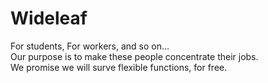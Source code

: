 # Wideleaf
For students, For workers, and so on...  
Our purpose is to make these people concentrate their jobs.  
We promise we will surve flexible functions, for free.